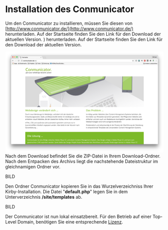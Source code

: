 # Installation des Conmunicator

Um den Conmunicator zu installieren, müssen Sie diesen von [http://www.conmunicator.de/](http://www.conmunicator.de/) herunterladen. Auf der Startseite finden Sie den Link für den Download der aktuellen Version.
) herunterladen. Auf der Startseite finden Sie den Link für den Download der aktuellen Version.

![](../images/installation/cmu_website.jpg)
Nach dem Download befindet Sie die ZIP-Datei in Ihrem Download-Ordner. Nach dem Entpacken des Archivs liegt die nachstehende Dateistruktur im gleichnamigen Ordner vor.

BILD

Den Ordner Conmunicator kopieren Sie in das Wurzelverzeichniss Ihrer Kirby-Installation. Die Datei "**default.php**" legen Sie in dem Unterverzeichnis **/site/templates** ab.

BILD

Der Conmunicator ist nun lokal einsatzbereit. Für den Betrieb auf einer Top-Level Domain, benötigen Sie eine entsprechende [Lizenz](lizenzen.md).